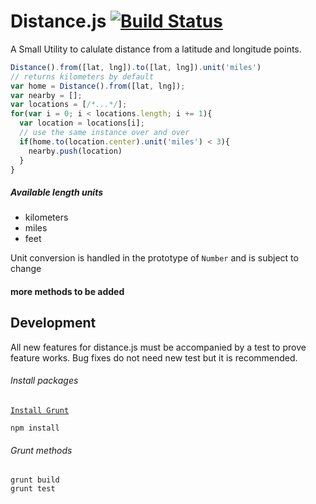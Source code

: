 # Distance.js [![Build Status](https://travis-ci.org/jcblw/distance.js.svg?branch=master)](https://travis-ci.org/jcblw/distance.js)

A Small Utility to calulate distance from a latitude and longitude points.

```javascript
Distance().from([lat, lng]).to([lat, lng]).unit('miles')
// returns kilometers by default
var home = Distance().from([lat, lng]);
var nearby = [];
var locations = [/*...*/];
for(var i = 0; i < locations.length; i += 1){
  var location = locations[i];
  // use the same instance over and over
  if(home.to(location.center).unit('miles') < 3){
    nearby.push(location)
  }  
}
```

##### Available length units

- kilometers
- miles
- feet

Unit conversion is handled in the prototype of `Number` and is subject to change

#### more methods to be added

## Development

All new features for distance.js must be accompanied by a test to prove feature works. Bug fixes do not need new test but it is recommended.

###### Install packages

[`Install Grunt`](http://gruntjs.com/getting-started)

```shell
npm install
```

###### Grunt methods

```shell
grunt build
grunt test
```


